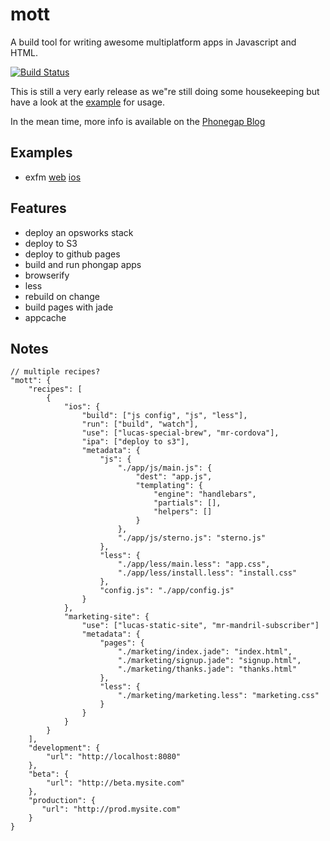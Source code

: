 # mott

A build tool for writing awesome multiplatform apps in Javascript and HTML.

[![Build Status](https://secure.travis-ci.org/imlucas/mott.png)](http://travis-ci.org/imlucas/mott)

This is still a very early release as we"re still doing some housekeeping but have a
look at the [example](https://github.com/imlucas/mott/tree/master/examples) for usage.


In the mean time, more info is available on the [Phonegap Blog](http://phonegap.com/blog/2013/04/23/story-behind-exfm/)

## Examples

 * exfm [web](http://assets.extension.fm) [ios](https://itunes.apple.com/us/app/exfm/id440394777?mt=8)

## Features

* deploy an opsworks stack
* deploy to S3
* deploy to github pages
* build and run phongap apps
* browserify
* less
* rebuild on change
* build pages with jade
* appcache

## Notes

    // multiple recipes?
    "mott": {
        "recipes": [
            {
                "ios": {
                    "build": ["js config", "js", "less"],
                    "run": ["build", "watch"],
                    "use": ["lucas-special-brew", "mr-cordova"],
                    "ipa": ["deploy to s3"],
                    "metadata": {
                        "js": {
                            "./app/js/main.js": {
                                "dest": "app.js",
                                "templating": {
                                    "engine": "handlebars",
                                    "partials": [],
                                    "helpers": []
                                }
                            },
                            "./app/js/sterno.js": "sterno.js"
                        },
                        "less": {
                            "./app/less/main.less": "app.css",
                            "./app/less/install.less": "install.css"
                        },
                        "config.js": "./app/config.js"
                    }
                },
                "marketing-site": {
                    "use": ["lucas-static-site", "mr-mandril-subscriber"]
                    "metadata": {
                        "pages": {
                            "./marketing/index.jade": "index.html",
                            "./marketing/signup.jade": "signup.html",
                            "./marketing/thanks.jade": "thanks.html"
                        },
                        "less": {
                            "./marketing/marketing.less": "marketing.css"
                        }
                    }
                }
            }
        ],
        "development": {
            "url": "http://localhost:8080"
        },
        "beta": {
            "url": "http://beta.mysite.com"
        },
        "production": {
           "url": "http://prod.mysite.com"
        }
    }

